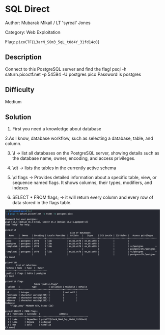 # SQL Direct

Author: Mubarak Mikail / LT 'syreal' Jones

Category: Web Exploitation

Flag: `picoCTF{L3arN_S0m3_5qL_t0d4Y_31fd14c0}`

## Description

Connect to this PostgreSQL server and find the flag!
psql -h saturn.picoctf.net -p 54594 -U postgres pico
Password is postgres

## Difficulty

Medium

## Solution

1. First you need a knowledge about database

2.As I know, database workflow, such as selecting a database, table, and column.

3.  \l -> list all databases on the PostgreSQL server, showing details such as the database name, owner, encoding, and access privileges.

4.  \dt -> lists the tables in the currently active schema

5.  \d flags -> Provides detailed information about a specific table, view, or sequence named flags. It shows columns, their types, modifiers, and indexes

6.  SELECT \* FROM flags; -> it will return every column and every row of data stored in the flags table.

![POC 1](image.png)
